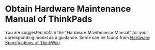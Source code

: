 # Obtain Hardware Maintenance Manual of ThinkPads

You are suggested obtain the "Hardware Maintenance Manual" for your corresponding
model as a guidance. Some can be found from [Hardware Specifications of ThinkWiki].

[Hardware Specifications of ThinkWiki]: https://www.thinkwiki.org/wiki/Hardware_Specifications
